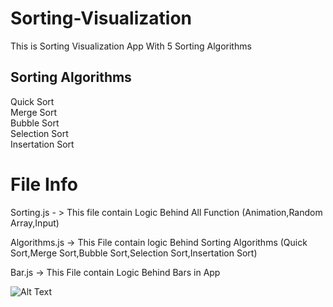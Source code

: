 # Sorting-Visualization
This is Sorting Visualization App With 5 Sorting Algorithms </br>


## Sorting Algorithms  </br>

Quick Sort </br>
Merge Sort </br>
Bubble Sort </br>
Selection Sort </br>
Insertation Sort </br>

# File Info

Sorting.js - > This file contain Logic Behind All Function (Animation,Random Array,Input) </br>

Algorithms.js -> This File contain logic Behind Sorting Algorithms (Quick Sort,Merge Sort,Bubble Sort,Selection Sort,Insertation Sort) </br>

Bar.js -> This File contain Logic Behind Bars in App

![Alt Text](https://github.com/themnvrao76/Sorting-Visualization/blob/master/Sorting%20Visualizer%20(online-video-cutter.com)-min.gif)
